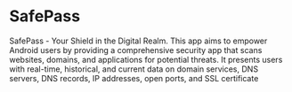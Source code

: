 # SafePass
SafePass - Your Shield in the Digital Realm. This app aims to empower Android users by providing a comprehensive security app that scans websites, domains, and applications for potential threats. It presents users with real-time, historical, and current data on domain services, DNS servers, DNS records, IP addresses, open ports, and SSL certificate
